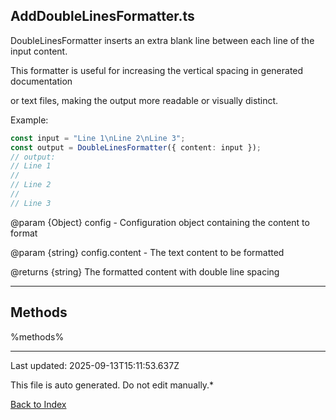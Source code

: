 ## AddDoubleLinesFormatter.ts





 DoubleLinesFormatter inserts an extra blank line between each line of the input content.



 This formatter is useful for increasing the vertical spacing in generated documentation

 or text files, making the output more readable or visually distinct.



 Example:

 ```typescript
 const input = "Line 1\nLine 2\nLine 3";
 const output = DoubleLinesFormatter({ content: input });
 // output:
 // Line 1
 //
 // Line 2
 //
 // Line 3
 ```


 @param {Object} config - Configuration object containing the content to format

 @param {string} config.content - The text content to be formatted

 @returns {string} The formatted content with double line spacing

 



---



## Methods



%methods%



---



Last updated: 2025-09-13T15:11:53.637Z



This file is auto generated. Do not edit manually.*



[Back to Index](./index.md)